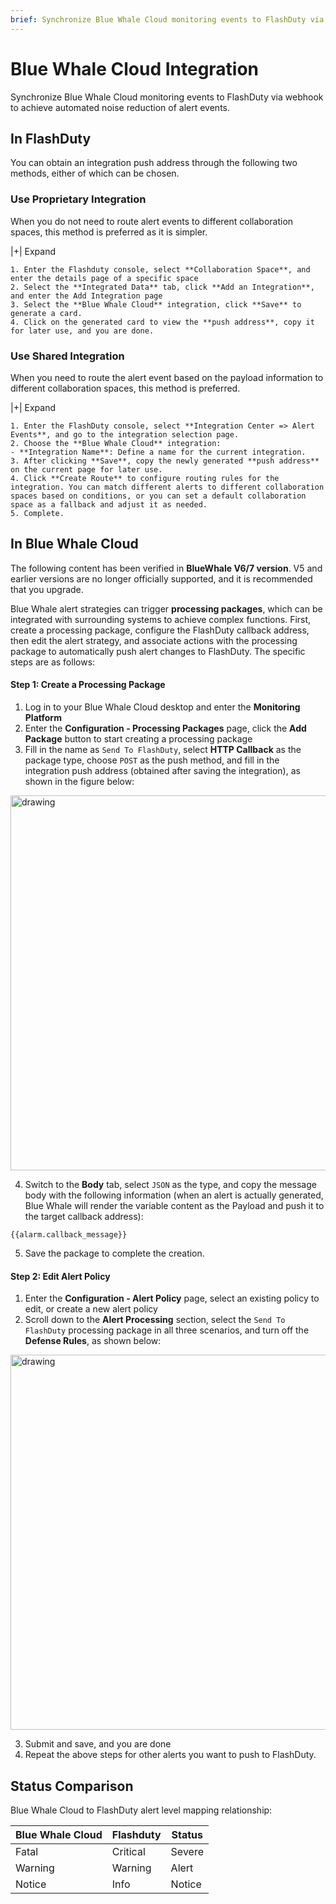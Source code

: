 ```yaml
---
brief: Synchronize Blue Whale Cloud monitoring events to FlashDuty via webhook to achieve automated noise reduction of alert events
---
```


# Blue Whale Cloud Integration

Synchronize Blue Whale Cloud monitoring events to FlashDuty via webhook to achieve automated noise reduction of alert events.

## In FlashDuty
You can obtain an integration push address through the following two methods, either of which can be chosen.

### Use Proprietary Integration

When you do not need to route alert events to different collaboration spaces, this method is preferred as it is simpler.

|+| Expand

    1. Enter the Flashduty console, select **Collaboration Space**, and enter the details page of a specific space
    2. Select the **Integrated Data** tab, click **Add an Integration**, and enter the Add Integration page
    3. Select the **Blue Whale Cloud** integration, click **Save** to generate a card.
    4. Click on the generated card to view the **push address**, copy it for later use, and you are done.

### Use Shared Integration

When you need to route the alert event based on the payload information to different collaboration spaces, this method is preferred.

|+| Expand

    1. Enter the FlashDuty console, select **Integration Center => Alert Events**, and go to the integration selection page.
    2. Choose the **Blue Whale Cloud** integration:
    - **Integration Name**: Define a name for the current integration.
    3. After clicking **Save**, copy the newly generated **push address** on the current page for later use.
    4. Click **Create Route** to configure routing rules for the integration. You can match different alerts to different collaboration spaces based on conditions, or you can set a default collaboration space as a fallback and adjust it as needed.
    5. Complete.

## In Blue Whale Cloud
The following content has been verified in __BlueWhale V6/7 version__. V5 and earlier versions are no longer officially supported, and it is recommended that you upgrade.

Blue Whale alert strategies can trigger __processing packages__, which can be integrated with surrounding systems to achieve complex functions. First, create a processing package, configure the FlashDuty callback address, then edit the alert strategy, and associate actions with the processing package to automatically push alert changes to FlashDuty. The specific steps are as follows:

#### Step 1: Create a Processing Package

1. Log in to your Blue Whale Cloud desktop and enter the __Monitoring Platform__
2. Enter the __Configuration - Processing Packages__ page, click the __Add Package__ button to start creating a processing package
3. Fill in the name as `Send To FlashDuty`, select __HTTP Callback__ as the package type, choose `POST` as the push method, and fill in the integration push address (obtained after saving the integration), as shown in the figure below:

<img alt="drawing" width="600" src="https://fcdoc.github.io/img/zh/flashduty/mixin/alert_integration/tencent_bk/1.avif" />

4. Switch to the __Body__ tab, select `JSON` as the type, and copy the message body with the following information (when an alert is actually generated, Blue Whale will render the variable content as the Payload and push it to the target callback address):

```
{{alarm.callback_message}}
```

5. Save the package to complete the creation.

#### Step 2: Edit Alert Policy

1. Enter the __Configuration - Alert Policy__ page, select an existing policy to edit, or create a new alert policy
2. Scroll down to the __Alert Processing__ section, select the `Send To FlashDuty` processing package in all three scenarios, and turn off the __Defense Rules__, as shown below:

<img alt="drawing" width="600" src="https://fcdoc.github.io/img/zh/flashduty/mixin/alert_integration/tencent_bk/2.avif" />

3. Submit and save, and you are done
4. Repeat the above steps for other alerts you want to push to FlashDuty.

## Status Comparison

Blue Whale Cloud to FlashDuty alert level mapping relationship:

| Blue Whale Cloud |  Flashduty  | Status |
| -------- | -------- | ---- |
| Fatal     | Critical | Severe |
| Warning     | Warning  | Alert |
| Notice     | Info     | Notice |